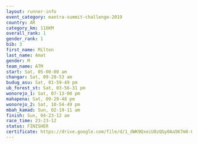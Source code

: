 ```yaml
---
layout: runner-info 
event_category: mantra-summit-challenge-2019 
country: AR
category_km: 116KM
overall_rank: 1
gender_rank: 1
bib: 3
first_name: Milton
last_name: Amat
gender: M
team_name: ATM
start: Sat, 05-00-00 am
changar: Sat, 09-20-53 am
budug_asu: Sat, 01-59-49 pm
ub_forest_st: Sat, 03-56-31 pm
wonorejo_1: Sat, 07-13-00 pm
mahapena: Sat, 09-29-48 pm
wonorejo_2: Sat, 10-54-49 pm
mbah_kamad: Sun, 02-19-11 am
finish: Sun, 04-23-12 am
race_time: 23-23-12
status: FINISHER
certificate: https://drive.google.com/file/d/1_dWK9QxeiU8zQGy0Aa5K7m8-Lsbw5kDC/view?usp=sharing
---
```

